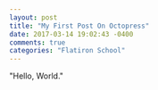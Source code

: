 ```yaml
---
layout: post
title: "My First Post On Octopress"
date: 2017-03-14 19:02:43 -0400
comments: true
categories: "Flatiron School"
---
```

"Hello, World."
